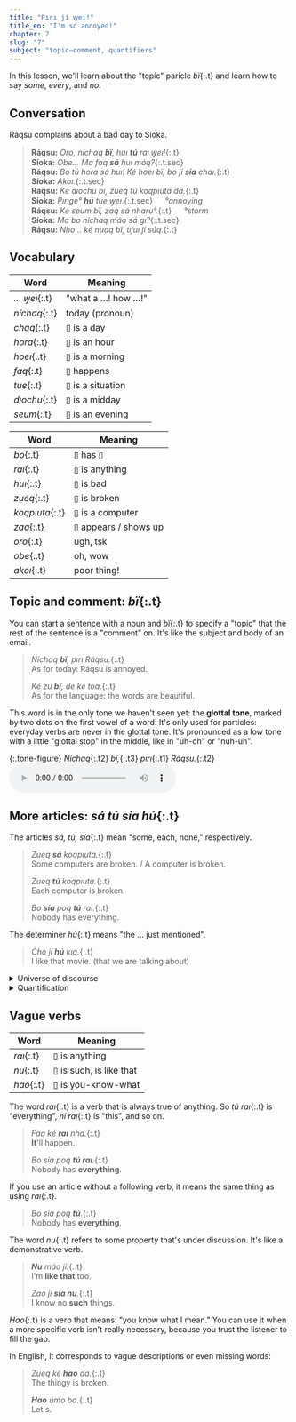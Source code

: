 ```yaml
---
title: "Pırı jí ꝡeı!"
title_en: "I'm so annoyed!"
chapter: 7
slug: "7"
subject: "topic–comment, quantifiers"
---
```


In this lesson, we'll learn about the "topic" paricle _bï_{:.t} and learn how to say _some_, _every_, and _no_.

## Conversation

Ráqsu complains about a bad day to Síoka.

> **Ráqsu:** _Oro, níchaq **bï**, huı **tú** raı ꝡeı!_{:.t}<br>
> **Síoka:** _Obe… Ma faq **sá** huı móq?_{:.t.sec}<br>
> **Ráqsu:** _Bo tú hora sá huı! Ké hoeı bï, bo jí **sía** chaı._{:.t}<br>
> **Síoka:** _Akoı._{:.t.sec}<br>
> **Ráqsu:** _Ké dıochu bï, zueq tú koqpıuta da._{:.t}<br>
> **Síoka:** _Pırıge° **hú** tue ꝡeı._{:.t.sec} &emsp; _°annoying_<br>
> **Ráqsu:** _Ké seum bï, zaq sá nharu°._{:.t} &emsp; _°storm_<br>
> **Síoka:** _Ma bo níchaq máo sá gı?_{:.t.sec}<br>
> **Ráqsu:** _Nho... ké nuaq bï, tıjuı jí súq._{:.t}

## Vocabulary

<div class="side-by-side" markdown="1">

| Word | Meaning |
| --- | --- |
| _… ꝡeı_{:.t} | "what a …! how …!" |
| _níchaq_{:.t} | today (pronoun) |
| _chaq_{:.t} | ▯ is a day |
| _hora_{:.t} | ▯ is an hour |
| _hoeı_{:.t} | ▯ is a morning |
| _faq_{:.t} | ▯ happens |
| _tue_{:.t} | ▯ is a situation |
| _dıochu_{:.t} | ▯ is a midday |
| _seum_{:.t} | ▯ is an evening |

| Word | Meaning |
| --- | --- |
| _bo_{:.t} | ▯ has ▯ |
| _raı_{:.t} | ▯ is anything |
| _huı_{:.t} | ▯ is bad |
| _zueq_{:.t} | ▯ is broken |
| _koqpıuta_{:.t} | ▯ is a computer |
| _zaq_{:.t} | ▯ appears / shows up |
| _oro_{:.t} | ugh, tsk |
| _obe_{:.t} | oh, wow |
| _akoı_{:.t} | poor thing! |

</div>

## Topic and comment: _bï_{:.t}

You can start a sentence with a noun and _bï_{:.t} to specify a "topic" that the rest of the sentence is a "comment" on. It's like the subject and body of an email.

> _Níchaq **bï**, pırı Ráqsu._{:.t}<br>
> As for today: Ráqsu is annoyed.
>
> _Ké zu **bï**, de ké toa._{:.t}<br>
> As for the language: the words are beautiful.

This word is in the only tone we haven't seen yet: the **glottal tone**, marked by two dots on the first vowel of a word. It's only used for particles: everyday verbs are never in the glottal tone. It's pronounced as a low tone with a little "glottal stop" in the middle, like in "uh-oh" or "nuh-uh".

{:.tone-figure}
_Níchaq_{:.t2} _bï,_{:.t3} _pırı_{:.t1} _Ráqsu._{:.t2}
<audio controls class="center-audio"><source src="../assets/audio/nichaq-bi.mp3"></audio>

## More articles: _sá tú sía hú_{:.t}

The articles _sá, tú, sía_{:.t} mean "some, each, none," respectively.

> _Zueq **sá** koqpıuta._{:.t}<br>
> Some computers are broken. / A computer is broken.
>
> _Zueq **tú** koqpıuta._{:.t}<br>
> Each computer is broken.
>
> _Bo **sía** poq **tú** raı._{:.t}<br>
> Nobody has everything.

The determiner _hú_{:.t} means "the … just mentioned".

> _Cho jí **hú** kıq._{:.t}<br>
> I like that movie. (that we are talking about)

<details class="aside semantics" markdown="1">
<summary>Universe of discourse</summary>
When we say _tú poq_{:.t}, we don't mean "each person in the whole universe, in all of history and the entire future." Quantification is limited to the _universe of discourse_: some implicit set of "all the things we are talking about."
</details>

<details class="aside grammar" markdown="1">
<summary>Quantification</summary>
The articles _sá tú sía_{:.t} are _quantifying_ articles. A phrase like _tú koqpıuta_{:.t} implies a quantifying phrase like _for each computer x…_ around its clause. The phrase itself then refers to this variable _x_.

> _= [For each koqpıuta x]_{: style="visibility:hidden;padding-right:0.125rem"} _Zueq tú koqpıuta._{:.t}<br>
> = [For each _koqpıuta_{:.t} x] _Zueq_{:.t} _x_{: style="padding:0 2.4rem;"}

We'll use the logical symbols ∃ "there exists", ∀ "for all", and ¬ "not" in logical formulas. Specifically, we'll use the notation below to indicate a quantification over a limited domain given by some other formula:

> [∀x: _koqpıuta_{:.t}(x)]<br>
> Read: "for each computer x…"

Similarly, _sá_{:.t} means "for some _x_ …" and _sía_{:.t} means "for no _x_ …".

> _Faq **sá** huı._{:.t}<br>
> [∃x: _huı_{:.t}(x)] _Faq_{:.t} x.<br>
> Something bad happened.

> _Geq jí **sía** poq._{:.t}<br>
> [¬∃x: _poq_{:.t}(x)] _Geq jí_{:.t} x.<br>
> I met nobody.

If there are multiple quantifying articles in a sentence, the earliest one has its corresponding quantifier on the outside.

> _Sıom **tú** poq **sá** zu._{:.t}<br>
> [∀p: _poq_{:.t}(p)] [∃z: _zu_{:.t}(z)] _Sıom_{:.t} p z.<br>
> Each person studies some language.

</details>

## Vague verbs

| Word | Meaning |
| --- | --- |
| _raı_{:.t} | ▯ is anything |
| _nu_{:.t} | ▯ is such, is like that |
| _hao_{:.t} | ▯ is you-know-what |

The word _raı_{:.t} is a verb that is always true of anything. So _tú raı_{:.t} is "everything", _ní raı_{:.t} is "this", and so on.

> _Faq ké **raı** nha._{:.t}<br>
> **It**'ll happen.
>
> _Bo sía poq **tú raı**._{:.t}<br>
> Nobody has **everything**.

If you use an article without a following verb, it means the same thing as using _raı_{:.t}.

> _Bo sía poq **tú**._{:.t}<br>
> Nobody has **everything**.

The word _nu_{:.t} refers to some property that's under discussion. It's like a demonstrative verb.

> _**Nu** máo jí._{:.t}<br>
> I'm **like that** too.
>
> _Zao jí **sía nu**._{:.t}<br>
> I know no **such** things.

_Hao_{:.t} is a verb that means: "you know what I mean." You can use it when a more specific verb isn't really necessary, because you trust the listener to fill the gap.

In English, it corresponds to vague descriptions or even missing words:

> _Zueq ké **hao** da._{:.t}<br>
> The thingy is broken.
>
> _**Hao** úmo ba._{:.t}<br>
> Let's.
